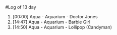 #Log of 13 day

1. [00:00] Aqua - Aquarium - Doctor Jones
1. [14:47] Aqua - Aquarium - Barbie Girl
1. [14:50] Aqua - Aquarium - Lollipop (Candyman)
